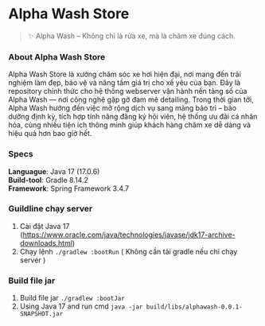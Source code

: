 # Alpha Wash Store
> ✨ Alpha Wash – Không chỉ là rửa xe, mà là chăm xe đúng cách.

### About Alpha Wash Store
Alpha Wash Store là xưởng chăm sóc xe hơi hiện đại, nơi mang đến trải nghiệm làm đẹp, bảo vệ và nâng tầm giá trị cho xế yêu của bạn.
Đây là repository chính thức cho hệ thống webserver vận hành nền tảng số của Alpha Wash — nơi công nghệ gặp gỡ đam mê detailing.
Trong thời gian tới, Alpha Wash hướng đến việc mở rộng dịch vụ sang mảng bảo trì – bảo dưỡng định kỳ, tích hợp tính năng đăng ký hội viên, hệ thống ưu đãi cá nhân hóa, cùng nhiều tiện ích thông minh giúp khách hàng chăm xe dễ dàng và hiệu quả hơn bao giờ hết.

### Specs

**Languague**:  Java 17 (17.0.6)\
**Build-tool**: Gradle 8.14.2\
**Framework**:  Spring Framework 3.4.7

### Guildline chạy server

1. Cài đặt Java 17 (https://www.oracle.com/java/technologies/javase/jdk17-archive-downloads.html)
2. Chạy lệnh `./gradlew :bootRun` ( Không cần tải gradle nếu chỉ chạy server )

### Build file jar
1. Build file jar `./gradlew :bootJar`
2. Using Java 17 and run cmd `java -jar build/libs/alphawash-0.0.1-SNAPSHOT.jar`
